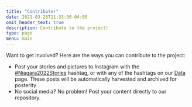 ```yaml
---
title: "Contribute!"
date: 2021-03-26T11:33:30-04:00
omit_header_text: true
description: Contribute to the project!
type: page
menu: main
---
```

Want to get involved?  Here are the ways you can contribute to the project:
* Post your stories and pictures to Instagram with the [#Niagara2022Stories](https://instagram.com/explore/tags/niagara2022stories) hashtag, or with any of the hashtags on our [Data](/data) page.  These posts will be automatically harvested and archived for posterity
* No social media?  No problem!  Post your content directly to our repository.
